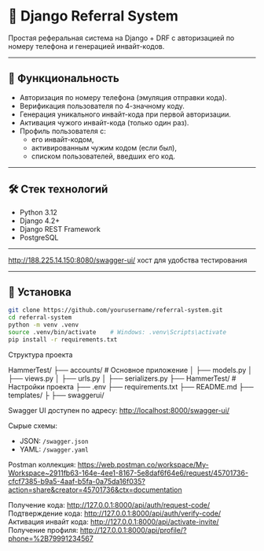 # 📱 Django Referral System

Простая реферальная система на Django + DRF с авторизацией по номеру телефона и генерацией инвайт-кодов.

---

## 🚀 Функциональность

- Авторизация по номеру телефона (эмуляция отправки кода).
- Верификация пользователя по 4-значному коду.
- Генерация уникального инвайт-кода при первой авторизации.
- Активация чужого инвайт-кода (только один раз).
- Профиль пользователя с:
  - его инвайт-кодом,
  - активированным чужим кодом (если был),
  - списком пользователей, введших его код.

---

## 🛠️ Стек технологий

- Python 3.12
- Django 4.2+
- Django REST Framework
- PostgreSQL

---

http://188.225.14.150:8080/swagger-ui/  хост для удобства тестирования

---
## 📂 Установка

```bash
git clone https://github.com/yourusername/referral-system.git
cd referral-system
python -m venv .venv
source .venv/bin/activate    # Windows: .venv\Scripts\activate
pip install -r requirements.txt
```
Структура проекта

HammerTest/
├── accounts/           # Основное приложение
│   ├── models.py
│   ├── views.py
│   ├── urls.py
│   ├── serializers.py
├── HammerTest/   # Настройки проекта
├── .env
├── requirements.txt
├── README.md
├── templates/
├   ├── swaggerui/


Swagger UI доступен по адресу:
[http://localhost:8000/swagger-ui/](http://localhost:8000/swagger-ui/)

Сырые схемы:
- JSON: `/swagger.json`
- YAML: `/swagger.yaml`

Postman коллекция:
https://web.postman.co/workspace/My-Workspace~2911fb63-164e-4ee1-8167-5e8daf6f64e6/request/45701736-cfcf7385-b9a5-4aaf-b5fa-0a75da16f035?action=share&creator=45701736&ctx=documentation

Получение кода:
http://127.0.0.1:8000/api/auth/request-code/
Подтверждение кода:
http://127.0.0.1:8000/api/auth/verify-code/
Активация инвайт кода:
http://127.0.0.1:8000/api/activate-invite/
Получение профиля:
http://127.0.0.1:8000/api/profile/?phone=%2B79991234567
